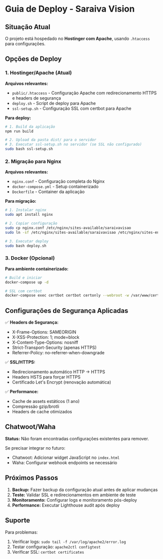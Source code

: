 # Guia de Deploy - Saraiva Vision

## Situação Atual
O projeto está hospedado no **Hostinger com Apache**, usando `.htaccess` para configurações.

## Opções de Deploy

### 1. Hostinger/Apache (Atual)
**Arquivos relevantes:**
- `public/.htaccess` - Configuração Apache com redirecionamento HTTPS e headers de segurança
- `deploy.sh` - Script de deploy para Apache
- `ssl-setup.sh` - Configuração SSL com certbot para Apache

**Para deploy:**
```bash
# 1. Build da aplicação
npm run build

# 2. Upload da pasta dist/ para o servidor
# 3. Executar ssl-setup.sh no servidor (se SSL não configurado)
sudo bash ssl-setup.sh
```

### 2. Migração para Nginx
**Arquivos relevantes:**
- `nginx.conf` - Configuração completa do Nginx
- `docker-compose.yml` - Setup containerizado
- `Dockerfile` - Container da aplicação

**Para migração:**
```bash
# 1. Instalar nginx
sudo apt install nginx

# 2. Copiar configuração
sudo cp nginx.conf /etc/nginx/sites-available/saraivavisao
sudo ln -sf /etc/nginx/sites-available/saraivavisao /etc/nginx/sites-enabled/

# 3. Executar deploy
sudo bash deploy.sh
```

### 3. Docker (Opcional)
**Para ambiente containerizado:**
```bash
# Build e iniciar
docker-compose up -d

# SSL com certbot
docker-compose exec certbot certbot certonly --webroot -w /var/www/certbot -d saraivavisao.com.br
```

## Configurações de Segurança Aplicadas

✅ **Headers de Segurança:**
- X-Frame-Options: SAMEORIGIN
- X-XSS-Protection: 1; mode=block
- X-Content-Type-Options: nosniff
- Strict-Transport-Security (apenas HTTPS)
- Referrer-Policy: no-referrer-when-downgrade

✅ **SSL/HTTPS:**
- Redirecionamento automático HTTP → HTTPS
- Headers HSTS para forçar HTTPS
- Certificado Let's Encrypt (renovação automática)

✅ **Performance:**
- Cache de assets estáticos (1 ano)
- Compressão gzip/brotli
- Headers de cache otimizados

## Chatwoot/Waha
**Status:** Não foram encontradas configurações existentes para remover.

Se precisar integrar no futuro:
- Chatwoot: Adicionar widget JavaScript no `index.html`
- Waha: Configurar webhook endpoints se necessário

## Próximos Passos

1. **Backup:** Fazer backup da configuração atual antes de aplicar mudanças
2. **Teste:** Validar SSL e redirecionamentos em ambiente de teste
3. **Monitoramento:** Configurar logs e monitoramento pós-deploy
4. **Performance:** Executar Lighthouse audit após deploy

## Suporte

Para problemas:
1. Verificar logs: `sudo tail -f /var/log/apache2/error.log`
2. Testar configuração: `apache2ctl configtest`
3. Verificar SSL: `certbot certificates`